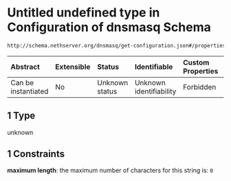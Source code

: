 # Untitled undefined type in Configuration of dnsmasq Schema

```txt
http://schema.nethserver.org/dnsmasq/get-configuration.json#/properties/dhcp-server/properties/start/oneOf/1
```



| Abstract            | Extensible | Status         | Identifiable            | Custom Properties | Additional Properties | Access Restrictions | Defined In                                                                        |
| :------------------ | :--------- | :------------- | :---------------------- | :---------------- | :-------------------- | :------------------ | :-------------------------------------------------------------------------------- |
| Can be instantiated | No         | Unknown status | Unknown identifiability | Forbidden         | Allowed               | none                | [get-configuration.json\*](dnsmasq/get-configuration.json "open original schema") |

## 1 Type

unknown

## 1 Constraints

**maximum length**: the maximum number of characters for this string is: `0`
